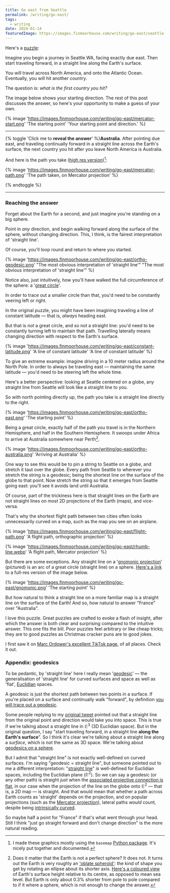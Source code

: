 ```yaml
---
title: Go east from Seattle
permalink: /writing/go-east/
tags:
  - writing
date: 2024-01-14
featuredImage: https://images.finmoorhouse.com/writing/go-east/seattle-map.jpg
---
```


Here's a [puzzle](https://twitter.com/finmoorhouse/status/1744059290120245347):

Imagine you begin a journey in Seattle WA, facing exactly due east. Then start traveling forward, in a straight line along the Earth's surface.

You will travel across North America, and onto the Atlantic Ocean. Eventually, you will hit another country.

The question is: *what is the first country you hit?*

The image below shows your starting direction. The rest of this post discusses the answer, so here's your opportunity to make a guess of your own.

{% image 'https://images.finmoorhouse.com/writing/go-east/mercator-start.png' 'The starting point' 'Your starting point and direction.' %}

---

{% toggle 'Click me to **reveal the answer**' %}**Australia**. After pointing due east, and traveling continually forward in a straight line across the Earth's surface, the next country you hit after you leave North America is Australia.

And here is the path you take ([high res version](https://images.finmoorhouse.com/writing/go-east/mercator-path.png))[^1]:

{% image 'https://images.finmoorhouse.com/writing/go-east/mercator-path.png' 'The path taken, on Mercator projection' %}

{% endtoggle %}
[^1]: I made these graphics mostly using the `basemap` [Python package](https://matplotlib.org/basemap/stable/). It's nicely put together and documented.

---

### Reaching the answer

Forget about the Earth for a second, and just imagine you're standing on a big sphere.

Point in *any* direction, and begin walking forward along the surface of the sphere, without changing direction. This, I think, is the fairest interpretation of 'straight line'.

Of course, you'll loop round and return to where you started.

{% image 'https://images.finmoorhouse.com/writing/go-east/ortho-geodesic.png' "The most obvious interpretation of 'straight line'" "The most obvious interpretation of 'straight line'" %}

Notice also, just intuitively, how you'll have walked the full circumference of the sphere: a '[great circle](https://en.wikipedia.org/wiki/Great_circle)'.

In order to trace out a smaller circle than that, you'd need to be constantly veering left or right.

In the original puzzle, you might have been imagining traveling a line of constant latitude — that is, *always* heading east.

But that is *not* a great circle, and so not a straight line: you'd need to be constantly turning left to maintain that path. Travelling laterally means changing direction with respect to the Earth's surface.

{% image 'https://images.finmoorhouse.com/writing/go-east/constant-latitude.png' 'A line of constant latitude' 'A line of constant latitude' %}

To give an extreme example: imagine driving in a 10 meter radius around the North Pole. In order to always be traveling east — maintaining the same latitude — you'd need to be steering left the whole time.

Here's a better perspective: looking at Seattle centered on a globe, any straight line from Seattle will look like a straight line to you.

So with north pointing directly up, the path you take is a straight line directly to the right.

{% image 'https://images.finmoorhouse.com/writing/go-east/ortho-east.png' 'The starting point' %}

Being a great circle, exactly half of the path you travel is in the Northern Hemisphere, and half in the Southern Hemisphere. It swoops under Africa to arrive at Australia somewhere near Perth[^2].

[^2]: Does it matter that the Earth is not a perfect sphere? It does not. It turns out the Earth is very roughly an ['oblate spheroid'](https://en.wikipedia.org/wiki/Figure_of_the_Earth#Ellipsoid_of_revolution): the kind of shape you get by rotating an ellipse about its shorter axis. [Here's a coloured view](https://upload.wikimedia.org/wikipedia/commons/6/69/Earth2014shape_SouthAmerica_small.jpg) of Earth's surface height relative to its centre, as opposed to mean sea level. But Earth is only about 0.3% shorter from pole to pole compared to if it where a sphere, which is not enough to change the answer.

{% image 'https://images.finmoorhouse.com/writing/go-east/ortho-australia.png' 'Arriving at Australia' %}

One way to see this would be to pin a string to Seattle on a globe, and stretch it taut over the globe. Every path from Seattle to wherever you stretch the string is a geodesic; being the shortest line on the surface of the globe to that point. Now stretch the string so that it emerges from Seattle going east: you'll see it avoids land until Australia.

Of course, part of the trickiness here is that straight lines on the Earth are not straight lines on most 2D projections of the Earth (maps), and vice-versa.

That's why the shortest flight path between two cities often looks unnecessarily curved on a map, such as the map you see on an airplane.

{% image 'https://images.finmoorhouse.com/writing/go-east/flight-path.png' 'A flight path, orthographic projection' %}

{% image 'https://images.finmoorhouse.com/writing/go-east/rhumb-line.webp' 'A flight path, Mercator projection' %}

But there are some exceptions. Any straight line on a '[gnomonic projection](https://en.wikipedia.org/wiki/Gnomonic_projection)' (pictured) is an arc of a great circle (straight line) on a sphere. [Here's a link](https://images.finmoorhouse.com/writing/go-east/gnomonic.png) to a full-res version of the image below.

{% image 'https://images.finmoorhouse.com/writing/go-east/gnomonic.png' 'The starting point' %}

But how natural to think a straight line on a more familiar map is a straight line on the surface of the Earth! And so, how natural to answer "France" over "Australia".

I love this puzzle. Great puzzles are crafted to evoke a flash of insight, after which the answer is both clear and surprising compared to the intuitive answer. This one fits the bill. Poor puzzles feel arbitrary or like cheap tricks; they are to good puzzles as Christmas cracker puns are to good jokes.

I first saw it on [Marc Ordower's excellent TikTok page](https://www.tiktok.com/@marcbreathes?lang=en), of all places. Check it out.

### Appendix: geodesics

To be pedantic, by 'straight line' here I really mean '[geodesic](https://en.wikipedia.org/wiki/Geodesic)' — the generalisation of 'straight line' for curved surfaces and space as well as 'flat', [Euclidian](https://en.wikipedia.org/wiki/Euclidean_space) spaces.

A geodesic is just the shortest path between two points in a surface. If you're placed on a surface and continually walk "forward", by definition [you will trace out a geodesic](https://en.wikipedia.org/wiki/Geodesic#/media/File:Insect_on_a_torus_tracing_out_a_non-trivial_geodesic.gif).

Some people replying to my [original tweet](https://twitter.com/finmoorhouse/status/1744059290120245347) pointed out that a straight line from the original point and direction would take you into space. This is true if we're talking about a straight line in $\mathbb{E}^3$ (3D Euclidian space). But in the original question, I say "start traveling forward, in a straight line **along the Earth's surface**". So I think it's clear we're talking about a straight line along a *surface*, which is not the same as 3D space. We're talking about [geodesics on a sphere](https://en.wikipedia.org/wiki/Geodesics_on_an_ellipsoid).

But I admit that "straight line" is not exactly well-defined on curved surfaces. I'm saying "geodesic = straight line", but someone pointed out to me a different interpretation: "[straight line](https://en.wikipedia.org/wiki/Line_(geometry))" *is* well-defined for Euclidian spaces, including the Euclidian plane ($\mathbb{E}^2$). So we can say a geodesic (or any other path) is straight *just* when the [associated projective connection is flat](https://mathoverflow.net/questions/294650/when-are-geodesics-straight-lines), in our case when the projection of the line on the globe onto $\mathbb{E}^2$ — that is, a 2D map — is straight. And that would mean that whether a path across Earth counts as 'straight' depends on the projection, and on popular projections (such as the [Mercator projection](https://en.wikipedia.org/wiki/Mercator_projection)), lateral paths *would* count, despite being [intrinsically curved](https://en.wikipedia.org/wiki/Darboux_frame#Geodesic_curvature,_normal_curvature,_and_relative_torsion).

So maybe half a point for "France" if that's what went through your head. Still I think "just go straight forward and don't change direction" is the more natural reading.







